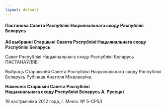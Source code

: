 ```yaml
---
layout: default
---
```


#### Пастанова Савета Рэспублікі Нацыянальнага сходу Рэспублікі Беларусь

**Аб выбранні Старшыні Савета Рэспублікі Нацыянальнага сходу Рэспублікі
Беларусь**

Савет Рэспублікі Нацыянальнага сходу Рэспублікі Беларусь ПАСТАНАЎЛЯЕ:

Выбраць Старшынёй Савета Рэспублікі Нацыянальнага сходу Рэспублікі
Беларусь Рубінава Анатоля Мікалаевіча.

**Намеснік Старшыні Савета Рэспублікі  
Нацыянальнага сходу Рэспублікі Беларусь А. Русецкі**

19 кастрычніка 2012 года, г. Мінск. № 5-СР5/І
